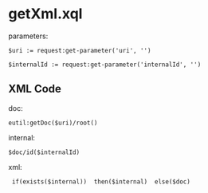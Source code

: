 # getXml.xql
parameters:
```
$uri := request:get-parameter('uri', '')

$internalId := request:get-parameter('internalId', '')
```
## XML Code
doc:
```
eutil:getDoc($uri)/root()
```
internal:
```
$doc/id($internalId)
```
xml:
```
 if(exists($internal))  then($internal)  else($doc)
```

